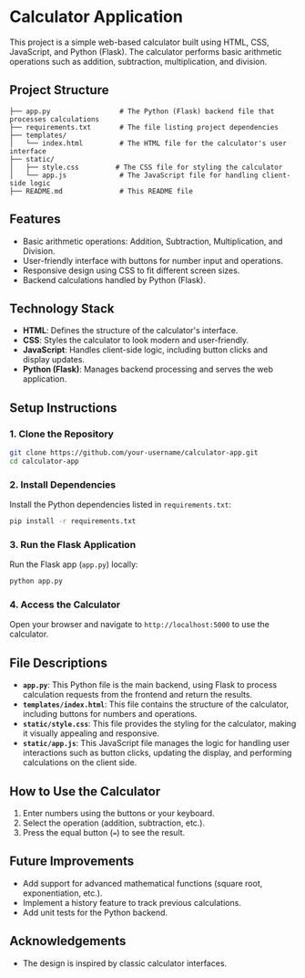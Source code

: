 
# Calculator Application

This project is a simple web-based calculator built using HTML, CSS, JavaScript, and Python (Flask). The calculator performs basic arithmetic operations such as addition, subtraction, multiplication, and division.

## Project Structure

```
├── app.py                 # The Python (Flask) backend file that processes calculations
├── requirements.txt       # The file listing project dependencies
├── templates/
│   └── index.html         # The HTML file for the calculator's user interface
├── static/
│   ├── style.css         # The CSS file for styling the calculator
│   └── app.js             # The JavaScript file for handling client-side logic
├── README.md              # This README file
```

## Features

- Basic arithmetic operations: Addition, Subtraction, Multiplication, and Division.
- User-friendly interface with buttons for number input and operations.
- Responsive design using CSS to fit different screen sizes.
- Backend calculations handled by Python (Flask).

## Technology Stack

- **HTML**: Defines the structure of the calculator's interface.
- **CSS**: Styles the calculator to look modern and user-friendly.
- **JavaScript**: Handles client-side logic, including button clicks and display updates.
- **Python (Flask)**: Manages backend processing and serves the web application.

## Setup Instructions

### 1. Clone the Repository

```bash
git clone https://github.com/your-username/calculator-app.git
cd calculator-app
```

### 2. Install Dependencies

Install the Python dependencies listed in `requirements.txt`:

```bash
pip install -r requirements.txt
```

### 3. Run the Flask Application

Run the Flask app (`app.py`) locally:

```bash
python app.py
```

### 4. Access the Calculator

Open your browser and navigate to `http://localhost:5000` to use the calculator.

## File Descriptions

- **`app.py`**: This Python file is the main backend, using Flask to process calculation requests from the frontend and return the results.
- **`templates/index.html`**: This file contains the structure of the calculator, including buttons for numbers and operations.
- **`static/style.css`**: This file provides the styling for the calculator, making it visually appealing and responsive.
- **`static/app.js`**: This JavaScript file manages the logic for handling user interactions such as button clicks, updating the display, and performing calculations on the client side.

## How to Use the Calculator

1. Enter numbers using the buttons or your keyboard.
2. Select the operation (addition, subtraction, etc.).
3. Press the equal button (`=`) to see the result.

## Future Improvements

- Add support for advanced mathematical functions (square root, exponentiation, etc.).
- Implement a history feature to track previous calculations.
- Add unit tests for the Python backend.

## Acknowledgements

- The design is inspired by classic calculator interfaces.
